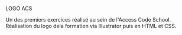LOGO ACS 

Un des premiers exercices réalisé au sein de l'Access Code School. Réalisation du logo dela formation via Illustrator puis en HTML et CSS. 